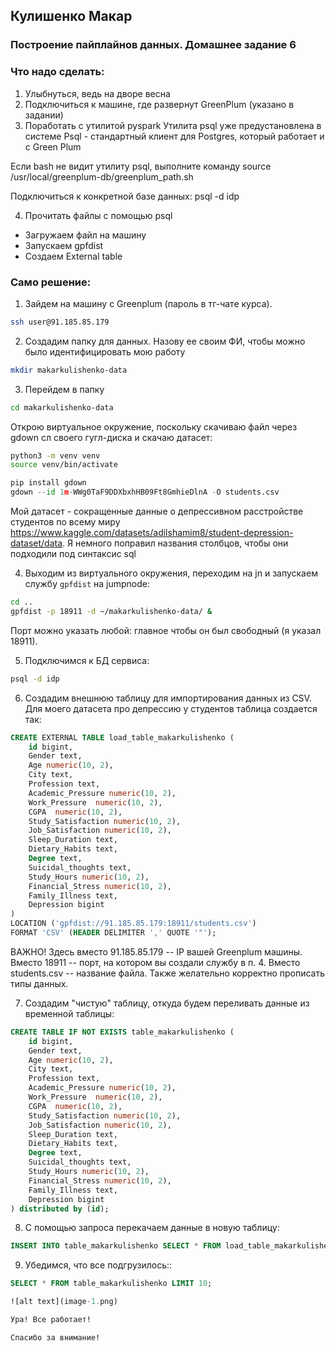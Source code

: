 ## Кулишенко Макар
### Построение пайплайнов данных. Домашнее задание 6

### Что надо сделать:
1. Улыбнуться, ведь на дворе весна
2. Подключиться к машине, где развернут GreenPlum (указано в задании)
3. Поработать с утилитой pyspark
Утилита psql уже предустановлена в системе
Psql - стандартный клиент для Postgres, который работает и с Green Plum

Если bash не видит утилиту psql, выполните команду source /usr/local/greenplum-db/greenplum_path.sh

Подключиться к конкретной базе данных:
psql -d idp

4. Прочитать файлы с помощью psql
- Загружаем файл на машину
- Запускаем gpfdist
- Создаем External table

### Само решение:

1. Зайдем на машину с Greenplum (пароль в тг-чате курса).
```bash
ssh user@91.185.85.179
```

2. Создадим папку для данных. Назову ее своим ФИ, чтобы можно было идентифицировать мою работу
```bash
mkdir makarkulishenko-data
```

3. Перейдем в папку 
```bash
cd makarkulishenko-data
```
Открою виртуальное окружение, поскольку скачиваю файл через gdown сл своего гугл-диска и скачаю датасет:

```bash
python3 -m venv venv
source venv/bin/activate
```
```python
pip install gdown
gdown --id 1m-WWg0TaF9DDXbxhHB09Ft8GmhieDlnA -O students.csv
```

Мой датасет - сокращенные данные о депрессивном расстройстве студентов по всему миру https://www.kaggle.com/datasets/adilshamim8/student-depression-dataset/data. Я немного поправил названия столбцов, чтобы они подходили под синтаксис sql

4. Выходим из виртуального окружения, переходим на jn и запускаем службу `gpfdist` на jumpnode:
```bash
cd ..
gpfdist -p 18911 -d ~/makarkulishenko-data/ &
```
Порт можно указать любой: главное чтобы он был свободный (я указал 18911).

5. Подключимся к БД сервиса:
```bash
psql -d idp
```

6. Создадим внешнюю таблицу для импортирования данных из CSV. Для моего датасета про депрессию у студентов таблица создается так:
```sql
CREATE EXTERNAL TABLE load_table_makarkulishenko (
    id bigint,
    Gender text,
    Age numeric(10, 2),
    City text,
    Profession text,
    Academic_Pressure numeric(10, 2),
    Work_Pressure  numeric(10, 2),
    CGPA  numeric(10, 2),
    Study_Satisfaction numeric(10, 2),
    Job_Satisfaction numeric(10, 2),
    Sleep_Duration text,
    Dietary_Habits text,
    Degree text,
    Suicidal_thoughts text,
    Study_Hours numeric(10, 2),
    Financial_Stress numeric(10, 2),
    Family_Illness text,
    Depression bigint
)
LOCATION ('gpfdist://91.185.85.179:18911/students.csv')
FORMAT 'CSV' (HEADER DELIMITER ',' QUOTE '"');
```
ВАЖНО! Здесь вместо 91.185.85.179 -- IP вашей Greenplum машины. Вместо 18911 -- порт, на котором вы создали службу в п. 4. Вместо students.csv -- название файла. Также желательно корректно прописать типы данных.

7. Создадим "чистую" таблицу, откуда будем переливать данные из временной таблицы:
```sql
CREATE TABLE IF NOT EXISTS table_makarkulishenko (
    id bigint,
    Gender text,
    Age numeric(10, 2),
    City text,
    Profession text,
    Academic_Pressure numeric(10, 2),
    Work_Pressure  numeric(10, 2),
    CGPA  numeric(10, 2),
    Study_Satisfaction numeric(10, 2),
    Job_Satisfaction numeric(10, 2),
    Sleep_Duration text,
    Dietary_Habits text,
    Degree text,
    Suicidal_thoughts text,
    Study_Hours numeric(10, 2),
    Financial_Stress numeric(10, 2),
    Family_Illness text,
    Depression bigint
) distributed by (id);
```

8. С помощью запроса перекачаем данные в новую таблицу:
```sql
INSERT INTO table_makarkulishenko SELECT * FROM load_table_makarkulishenko;
```

9. Убедимся, что все подгрузилось::
```sql
SELECT * FROM table_makarkulishenko LIMIT 10;

![alt text](image-1.png)

Ура! Все работает!

Спасибо за внимание!